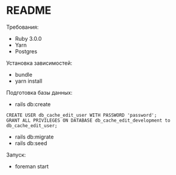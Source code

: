 # README

Требования:
* Ruby 3.0.0
* Yarn
* Postgres

Установка зависимостей:
* bundle
* yarn install

Подготовка базы данных:
* rails db:create
````
CREATE USER db_cache_edit_user WITH PASSWORD 'password';
GRANT ALL PRIVILEGES ON DATABASE db_cache_edit_development to db_cache_edit_user;
````
* rails db:migrate
* rails db:seed

Запуск:
* foreman start
